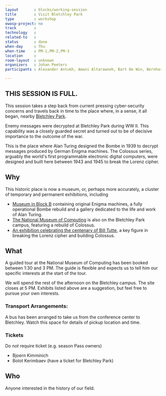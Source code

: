 ```yaml
---
layout       : blocks/working-session
title        : Visit Bletchley Park
type         : workshop
owasp-project: no
track        :
technology   :
related-to   :
status       : done
when-day     : Thu
when-time    : PM-1,PM-2,PM-3
location     :
room-layout  : unknown
organizers   : Johan Peeters
participants : Alexander Antukh, Amani Altarawneh, Bart De Win, Bernhard Mueller, Bjoern Kimminich, Bolot Kerimbaev, Brian Glas, Carlos Holguera, Chris Cooper, Daniel Kefer, Danny Grander, Dave Wickers, Denis Pilipchuk, Devesh Bhatt, Enrico Verzegnassi, Fabien Thalgott, Felipe Zipitria, Gabor Pek, Ingo Hanke, Jason Li, Jonas Vanalderweireldt, Juan Calderon, Mamta Naidu, Mark Felegyhazi, Martin Knobloch, Mateo Martinez, Nikita Garia, Sandor Lenart, Scott Treacy, Sebastien Deleersnyder, Steve Kosten, Steven van der Baan, Steven Wierckx, Sven Schleier, Timo Pagel, Tony UV, Viktor Lindstrom, Adam Shostack, Hamza Alkofahi, Robert Grace,

---
```



## THIS SESSION IS FULL.

This session takes a step back from current pressing cyber-security concerns and travels back in time to the place where, in a sense, it all began, nearby [Bletchley Park](https://bletchleypark.org.uk/).

Enemy messages were decrypted at Bletchley Park during WW II. This capability was a closely guarded secret and turned out to be of decisive importance to the outcome of the war.

This is the place where Alan Turing designed the Bombe in 1939 to decrypt messages produced by German Enigma machines. The Colossus series, arguably the world's first programmable electronic digital computers, were designed and built here between 1943 and 1945 to break the Lorenz cipher.

## Why

This historic place is now a museum, or, perhaps more accurately, a cluster of temporary and permanent exhibitions, including

* [Museum in Block B](https://bletchleypark.org.uk/visit-us/what-to-see/museum-in-block-b) containing original Enigma machines, a fully operational Bombe rebuild and a gallery dedicated to the life and work of Alan Turing.
* [The National Museum of Computing](http://www.tnmoc.org/) is also on the Bletchley Park campus, featuring a rebuild of Colossus.
* [An exhibition celebrating the centenary of Bill Tutte](https://bletchleypark.org.uk/whats-on/bill-tutte-mathematician-codebreaker), a key figure in breaking the Lorenz cipher and building Colossus.

## What

A guided tour at the National Museum of Computing has been booked between 1:30 and 3 PM. The guide is flexible and expects us to tell him our specific interests at the start of the tour.

We will spend the rest of the afternoon on the Bletchley campus. The site closes at 5 PM.
Exhibits listed above are a suggestion, but feel free to pursue your own interests.

### Transport Arrangements:

A bus has been arranged to take us from the conference center to Bletchley. Watch this space for details of pickup location and time.

### Tickets

Do *not* require ticket (e.g. season Pass owners)
* Bjoern Kimminich
* Bolot Kerimbaev (have a ticket for Bletchley Park)

## Who

Anyone interested in the history of our field.
